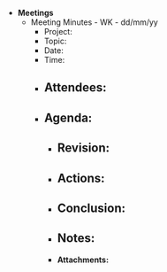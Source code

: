 - **Meetings**
	- Meeting Minutes - WK - dd/mm/yy
		- Project:
		- Topic:
		- Date:
		- Time:
		- Attendees:
			-
		- Agenda:
			-
			- **Revision:**
				-
			- **Actions:**
				-
			- **Conclusion:**
				-
			- **Notes:**
				-
			- **Attachments:**